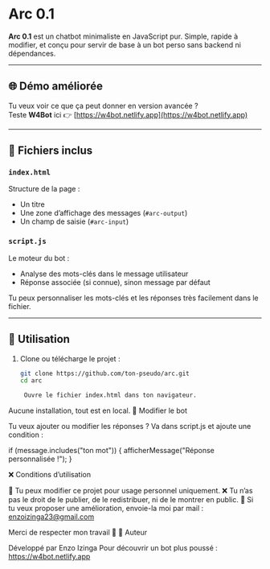 # Arc 0.1

**Arc 0.1** est un chatbot minimaliste en JavaScript pur. Simple, rapide à modifier, et conçu pour servir de base à un bot perso sans backend ni dépendances.

---

## 🌐 Démo améliorée

Tu veux voir ce que ça peut donner en version avancée ?  
Teste **W4Bot** ici 👉 [https://w4bot.netlify.app](https://w4bot.netlify.app)

---

## 📁 Fichiers inclus

### `index.html`
Structure de la page :
- Un titre
- Une zone d’affichage des messages (`#arc-output`)
- Un champ de saisie (`#arc-input`)

### `script.js`
Le moteur du bot :
- Analyse des mots-clés dans le message utilisateur
- Réponse associée (si connue), sinon message par défaut

Tu peux personnaliser les mots-clés et les réponses très facilement dans le fichier.

---

## 🚀 Utilisation

1. Clone ou télécharge le projet :
   ```bash
   git clone https://github.com/ton-pseudo/arc.git
   cd arc

    Ouvre le fichier index.html dans ton navigateur.

Aucune installation, tout est en local.
🔧 Modifier le bot

Tu veux ajouter ou modifier les réponses ?
Va dans script.js et ajoute une condition :

if (message.includes("ton mot")) {
  afficherMessage("Réponse personnalisée !");
}

❌ Conditions d’utilisation

🛑 Tu peux modifier ce projet pour usage personnel uniquement.
❌ Tu n’as pas le droit de le publier, de le redistribuer, ni de le montrer en public.
📩 Si tu veux proposer une amélioration, envoie-la moi par mail : enzoizinga23@gmail.com

Merci de respecter mon travail 🙏
👤 Auteur

Développé par Enzo Izinga
Pour découvrir un bot plus poussé : https://w4bot.netlify.app
